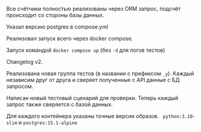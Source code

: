 Все счётчики полностью реализованы через ORM запрос, подсчёт происходит со стороны базы данных.

Указал версию postgres в compose.yml

Реализовал запуск всего через docker compose.

Запуск командой ```docker compose up``` (без ```-d``` для логов тестов)

Changelog v2.

Реализована новая группа тестов (в названии с префиксом ```_y```). Каждый независим друг от друга и сверяет полученные с API данные с БД запросом. 

Написан новый тестовый сценарий для проверки. Теперь каждый запрос также сверяется с базой данных.

Для каждого контейнера указаны точные версии образов. ``` python:3.10-slim``` и ```postgres:15.1-alpine```